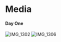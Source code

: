 # Media

#### Day One
![IMG_1302](https://github.com/user-attachments/assets/2f1c8329-ca3c-418a-bb3d-60d18794a339)
![IMG_1306](https://github.com/user-attachments/assets/e0312c09-4d66-40c6-ab0e-689dd354c941)
